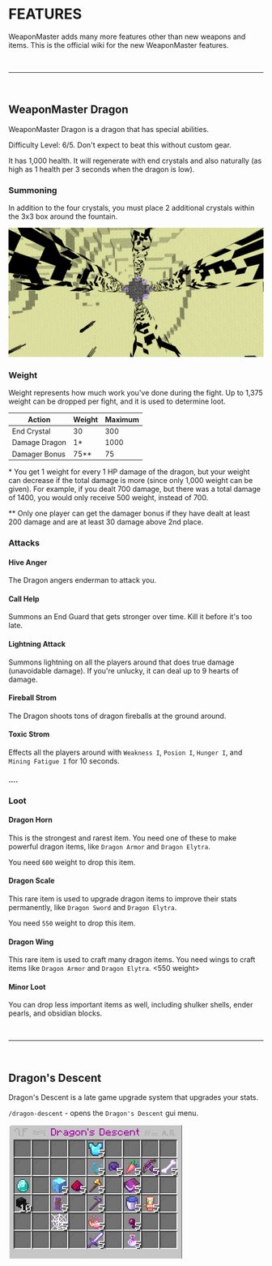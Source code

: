 # FEATURES

WeaponMaster adds many more features other than new weapons and items. This is the official wiki for the new WeaponMaster features.

<br/>

---

<br/>

## WeaponMaster Dragon

WeaponMaster Dragon is a dragon that has special abilities. 

Difficulty Level: 6/5. Don't expect to beat this without custom gear.

It has 1,000 health. It will regenerate with end crystals and also naturally (as high as 1 health per 3 seconds when the dragon is low).

### Summoning

In addition to the four crystals, you must place 2 additional crystals within the 3x3 box around the fountain.

![](assets/dragon/dragon_summon.png)

### Weight

Weight represents how much work you've done during the fight. Up to 1,375 weight can be dropped per fight, and it is used to determine loot.

| **Action**        | Weight | Maximum |
| --- | --- | --- |
| End Crystal       | 30     | 300 |
| Damage Dragon     | 1\*    | 1000 |
| Damager Bonus     | 75\*\* | 75 |

\* You get 1 weight for every 1 HP damage of the dragon, but your weight can decrease if the total damage is more (since only 1,000 weight can be given). For example, if you dealt 700 damage, but there was a total damage of 1400, you would only receive 500 weight, instead of 700.

\*\* Only one player can get the damager bonus if they have dealt at least 200 damage and are at least 30 damage above 2nd place.

### Attacks

#### Hive Anger

The Dragon angers enderman to attack you.

#### Call Help

Summons an End Guard that gets stronger over time. Kill it before it's too late. 

#### Lightning Attack

Summons lightning on all the players around that does true damage (unavoidable damage). If you're unlucky, it can deal up to 9 hearts of damage.

#### Fireball Strom

The Dragon shoots tons of dragon fireballs at the ground around.

#### Toxic Strom

Effects all the players around with `Weakness I`, `Posion I`, `Hunger I`, and `Mining Fatigue I` for 10 seconds.

#### ....

### Loot

#### Dragon Horn

This is the strongest and rarest item. You need one of these to make powerful dragon items, like `Dragon Armor` and `Dragon Elytra`.

You need `600` weight to drop this item.

#### Dragon Scale

This rare item is used to upgrade dragon items to improve their stats permanently, like `Dragon Sword` and `Dragon Elytra`.

You need `550` weight to drop this item.

#### Dragon Wing

This rare item is used to craft many dragon items. You need wings to craft items like `Dragon Armor` and `Dragon Elytra`. <550 weight>


#### Minor Loot

You can drop less important items as well, including shulker shells, ender pearls, and obsidian blocks.



<br/>

---

<br/>

## Dragon's Descent

Dragon's Descent is a late game upgrade system that upgrades your stats.

`/dragon-descent` - opens the `Dragon's Descent` gui menu.

![A fully maxed out Dragon's Descent](assets/descent/max.png)



